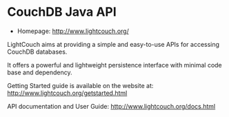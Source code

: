 CouchDB Java API
================

* Homepage: <http://www.lightcouch.org/> 

LightCouch aims at providing a simple and easy-to-use APIs for accessing CouchDB databases.

It offers a powerful and lightweight persistence interface with minimal code base and dependency.

Getting Started guide is available on the website at: <http://www.lightcouch.org/getstarted.html>

API documentation and User Guide: <http://www.lightcouch.org/docs.html>

